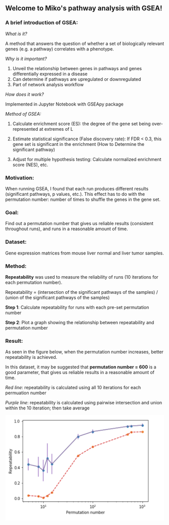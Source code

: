 ## Welcome to Miko's pathway analysis with GSEA!

### A brief introduction of GSEA:

*What is it?*

A method that answers the question of whether a set of biologically relevant genes (e.g. a pathway) correlates with a phenotype.

*Why is it important?*

1. Unveil the relationship between genes in pathways and genes differentially expressed in a disease
2. Can determine if pathways are upregulated or downregulated
3. Part of network analysis workflow

*How does it work?*

Implemented in Jupyter Notebook with GSEApy package

*Method of GSEA:*

1. Calculate enrichment score (ES):
the degree of the gene set being over-represented at extremes of L

2. Estimate statistical significance (False discovery rate):
If FDR < 0.3, this gene set is significant in the enrichment
(How to Determine the significant pathway)

3. Adjust for multiple hypothesis testing:
Calculate normalized enrichment score (NES), etc.

### Motivation:

When running GSEA, I found that each run produces different results (significant pathways, p values, etc.).
This effect has to do with the permutation number: number of times to shuffle the genes in the gene set.

### Goal: 

Find out a permutation number that gives us reliable results (consistent throughout runs), and runs in a reasonable amount of time.


### Dataset:

Gene expression matrices from mouse liver normal and liver tumor samples.

### Method:

**Repeatability** was used to measure the reliability of runs (10 iterations for each permutation number).

Repeatability = (intersection of the significant pathways of the samples) / (union of the significant pathways of the samples)

**Step 1**: Calculate repeatability for runs with each pre-set permutation number

**Step 2**: Plot a graph showing the relationship between repeatability and permutation number

### Result:

As seen in the figure below, when the permutation number increases, better repeatability is achieved.

In this dataset, it may be suggested that **permutation number = 600** is a good parameter, that gives us reliable results in a reasonable amount of time.

*Red line*: repeatability is calculated using all 10 iterations for each permuation number

*Purple line*: repeatability is calculated using pairwise intersection and union within the 10 iteration; then take average

![Repeatability vs. Permutation number](https://github.com/miko-798/GSEA/blob/master/Practice/repeat.png)



